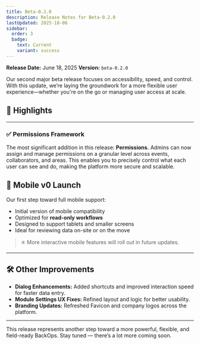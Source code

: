 ```yaml
---
title: Beta-0.2.0
description: Release Notes for Beta-0.2.0
lastUpdated: 2025-18-06
sidebar:
  order: 3
  badge:
    text: Current
    variant: success
---
```


**Release Date:** June 18, 2025
**Version:** `beta-0.2.0`

Our second major beta release focuses on accessibility, speed, and control. With this update, we’re laying the groundwork for a more flexible user experience—whether you're on the go or managing user access at scale.

## 🚀 Highlights

---

### ✅ **Permissions Framework**

The most significant addition in this release: **Permissions.**
Admins can now assign and manage permissions on a granular level across events, collaborators, and areas. This enables you to precisely control what each user can see and do, making the platform more secure and scalable.

## 📱 **Mobile v0 Launch**

Our first step toward full mobile support:

- Initial version of mobile compatibility
- Optimized for **read-only workflows**
- Designed to support tablets and smaller screens
- Ideal for reviewing data on-site or on the move

> ✳️ More interactive mobile features will roll out in future updates.

---

## 🛠️ Other Improvements

- **Dialog Enhancements:** Added shortcuts and improved interaction speed for faster data entry.
- **Module Settings UX Fixes:** Refined layout and logic for better usability.
- **Branding Updates:** Refreshed Favicon and company logos across the platform.

---

This release represents another step toward a more powerful, flexible, and field-ready BackOps. Stay tuned — there’s a lot more coming soon.
